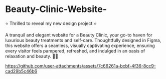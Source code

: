 # Beauty-Clinic-Website-


⭐ Thrilled to reveal my new design project ⭐

A tranquil and elegant website for a Beauty Clinic, your go-to haven for luxurious beauty treatments and self-care. 
Thoughtfully designed in Figma, this website offers a seamless, visually captivating experience, ensuring every visitor
feels pampered, refreshed, and indulged in an oasis of relaxation and beauty. 💄🌸


https://github.com/user-attachments/assets/7c66261a-bcbf-4f36-8cc9-cad29b5c46b6

